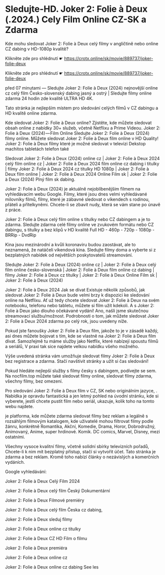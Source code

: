 # Sledujte-HD. Joker 2: Folie à Deux (.2024.) Cely Film Online CZ-SK a Zdarma


Kde mohu sledovat Joker 2: Folie à Deux celý filmy v angličtině nebo online CZ dabing v HD-1080p kvalitě?

 

 

 

Klikněte zde pro shlédnutí ☛ https://crotx.online/sk/movie/889737/joker-folie-deux

Klikněte zde pro shlédnutí ☛ https://crotx.online/sk/movie/889737/joker-folie-deux

 

 

 

před 07 minutami — Sledujte Joker 2: Folie à Deux (2024) nejnovější online cz celý film Česko-slovenský dabing jasný a ostrý | Sledujte filmy online zdarma 24 hodin zde kvalitě ULTRA HD 4K.


Tato stránka je nejlepším místem pro sledování celých filmů v CZ dabingu a HD kvalitě online zdarma.


Kde sledovat Joker 2: Folie à Deux online? Zjistěte, kde můžete sledovat obsah online z nabídky 30+ služeb, včetně Netflixu a Prime Videou. Joker 2: Folie à Deux (2024) — Film Online Sledujte Joker 2: Folie à Deux (2024) filmy online. Můžete sledovat Joker 2: Folie à Deux film online v HD Quality! Joker 2: Folie à Deux filmy které je možné sledovat v televizi Dekstop machitos tabletách telefon také


Sledovat Joker 2: Folie à Deux (2024) online cz | Joker 2: Folie à Deux 2024 celý film online cz | Joker 2: Folie à Deux 2024 film online cz dabing i titulky | filmy Joker 2: Folie à Deux 2024 cz titulky HD 1080p | Joker 2: Folie à Deux film online | Joker 2: Folie à Deux 2024 Online Film sk | Joker 2: Folie à Deux (2024) Plný film sk dabing.


Joker 2: Folie à Deux (2024) je aktuálně nejoblíbenějším filmem na vyhledávacím webu Google. Filmy, které jsou dnes velmi vyhledávané milovníky filmů, filmy, které je zábavné sledovat o víkendech s rodinou, přáteli a přítelkyněmi. Chcete-li se zbavit nudy, která se vám stane po únavě z práce.


Joker 2: Folie à Deux celý film online s titulky nebo CZ dabingem a je to zdarma. Sledujte zdarma celé filmy online ve zvukovém formátu nebo CZ dabingu, s titulky a bez klipů v HD kvalitě Full HD - 460p - 720p - 1080p - BRRip - DvdRip


Kina jsou mezinárodní a kvůli koronaviru budou zaostávat, ale to neznamená, že natáčeli víkendová kina. Sledujte filmy doma a vyberte si z bezplatných nabídek od největších poskytovatelů streamování.


Sledujte Joker 2: Folie à Deux (2024) online cz | Joker 2: Folie à Deux celý film online česko-slovenská | Joker 2: Folie à Deux film online cz dabing | filmy Joker 2: Folie à Deux cz titulky | Joker 2: Folie à Deux Online Film sk | Joker 2: Folie à Deux (2024)


Joker 2: Folie à Deux 2024 Jak se dívat Existuje několik způsobů, jak sledovat Joker 2: Folie à Deux bude velmi brzy k dispozici ke sledování online na Netflixu. Ať už tedy chcete sledovat Joker 2: Folie à Deux na svém notebooku, telefonu nebo tabletu, můžete si film užít kdekoli. A s Joker 2: Folie à Deux jako dlouho očekávané vydání! Ano, našli jsme skutečnou streamovací službu/možnost. Podrobnosti o tom, jak můžete sledovat Joker 2: Folie à Deux 2024 zdarma po celý rok, jsou uvedeny níže.

Pokud jste fanoušky Joker 2: Folie à Deux film, jakože to je v zásadě každý, asi dnes můžete bojovat s tím, kde se vlastně na Joker 2: Folie à Deux film dívat. Samozřejmě tu máme služby jako Netflix, které nabízejí spoustu filmů a seriálů, V praxi tak sice najdete velkou nabídku všeho možného.


Výše uvedená stránka vám umožňuje sledovat filmy Joker 2: Folie à Deux bez registrace a zdarma. Stačí navštívit stránky a užít si čas sledování!


Pokud hledáte nejlepší služby s filmy česky s dabingem, podívejte se sem. Na nocfilm.top můžete také sledovat filmy online, sledovat filmy zdarma, všechny filmy, bez omezení.


Pro sledování Joker 2: Folie à Deux film v CZ, SK nebo originálním jazyce, . Nabídka je opravdu fantastická a jen letmý pohled na úvodní stránku, kde si vyberete, jestli chcete pustit film nebo seriál, ukazuje, kolik toho na tomto webu najdete.


je platforma, kde můžete zdarma sledovat filmy bez reklam a legálně s rozsáhlým filmovým katalogem, kde uživatelé mohou filtrovat filmy podle žánru, konkrétně Romantika, Akční, Komedie, Drama, Horor, Dobrodružný, Animovaný, Anime, super hrdinové. Komik. DC comics, Marvel, Disney, mezi ostatními.


Všechny vysoce kvalitní filmy, včetně solidní sbírky televizních pořadů, Chcete-li k nim mít bezplatný přístup, stačí si vytvořit účet. Tato stránka je zdarma a bez reklam. Kromě toho nabízí články o nezávislých a komerčních vydáních.


Google vyhledávání:

Joker 2: Folie à Deux Celý Film 2024

Joker 2: Folie à Deux celý film Český Dokumentární

Joker 2: Folie à Deux Filmové premiéry

Joker 2: Folie à Deux celý film Česka cz dabing,

Joker 2: Folie à Deux sleduj filmy

Joker 2: Folie à Deux online cz titulky

Joker 2: Folie à Deux CZ HD Film o filmu

Joker 2: Folie à Deux premiéra

Joker 2: Folie à Deux online cz

Joker 2: Folie à Deux online cz dabing See les

